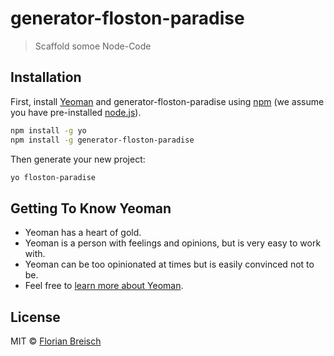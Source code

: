 # generator-floston-paradise
> Scaffold somoe Node-Code

## Installation

First, install [Yeoman](http://yeoman.io) and generator-floston-paradise using [npm](https://www.npmjs.com/) (we assume you have pre-installed [node.js](https://nodejs.org/)).

```bash
npm install -g yo
npm install -g generator-floston-paradise
```

Then generate your new project:

```bash
yo floston-paradise
```

## Getting To Know Yeoman

 * Yeoman has a heart of gold.
 * Yeoman is a person with feelings and opinions, but is very easy to work with.
 * Yeoman can be too opinionated at times but is easily convinced not to be.
 * Feel free to [learn more about Yeoman](http://yeoman.io/).

## License

MIT © [Florian Breisch](https://github.com/florianb)


[npm-image]: https://badge.fury.io/js/generator-floston-paradise.svg
[npm-url]: https://npmjs.org/package/generator-floston-paradise
[travis-image]: https://travis-ci.org/florianb/generator-floston-paradise.svg?branch=master
[travis-url]: https://travis-ci.org/florianb/generator-floston-paradise
[daviddm-image]: https://david-dm.org/florianb/generator-floston-paradise.svg?theme=shields.io
[daviddm-url]: https://david-dm.org/florianb/generator-floston-paradise
[coveralls-image]: https://coveralls.io/repos/florianb/generator-floston-paradise/badge.svg
[coveralls-url]: https://coveralls.io/r/florianb/generator-floston-paradise
